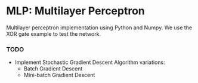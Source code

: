 # MLP: Multilayer Perceptron

Multilayer perceptron implementation using Python and Numpy. We use the XOR gate example to test
the network.


### TODO

* Implement Stochastic Gradient Descent Algorithm variations:
   * Batch Gradient Descent
   * Mini-batch Gradient Descent
